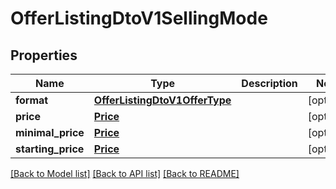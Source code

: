 # OfferListingDtoV1SellingMode

## Properties
Name | Type | Description | Notes
------------ | ------------- | ------------- | -------------
**format** | [**OfferListingDtoV1OfferType**](OfferListingDtoV1OfferType.md) |  | [optional] 
**price** | [**Price**](Price.md) |  | [optional] 
**minimal_price** | [**Price**](Price.md) |  | [optional] 
**starting_price** | [**Price**](Price.md) |  | [optional] 

[[Back to Model list]](../README.md#documentation-for-models) [[Back to API list]](../README.md#documentation-for-api-endpoints) [[Back to README]](../README.md)


